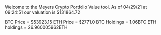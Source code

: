 Welcome to the Meyers Crypto Portfolio Value tool. 
As of 04/29/21 at 09:24:51 our valuation is $131864.72 

BTC Price = $53923.15
 ETH Price = $2771.0
BTC Holdings = 1.06BTC
 ETH holdings = 26.960005962ETH 
